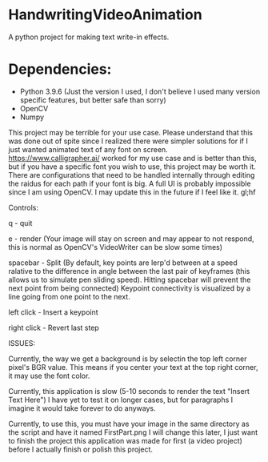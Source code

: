 # HandwritingVideoAnimation
 A python project for making text write-in effects.
 
 # Dependencies:
 * Python 3.9.6 (Just the version I used, I don't believe I used many version specific features, but better safe than sorry)
 * OpenCV
 * Numpy

This project may be terrible for your use case. Please understand that this was done out of spite since I realized there were simpler solutions for if I just wanted animated text of any font on screen. https://www.calligrapher.ai/ worked for my use case and is better than this, but if you have a specific font you wish to use, this project may be worth it. There are configurations that need to be handled internally through editing the raidus for each path if your font is big. A full UI is probably impossible since I am using OpenCV. I may update this in the future if I feel like it. gl;hf

Controls:

q - quit

e - render (Your image will stay on screen and may appear to not respond, this is normal as OpenCV's VideoWriter can be slow some times)

spacebar - Split (By default, key points are lerp'd between at a speed ralative to the difference in angle between the last pair of keyframes (this allows us to simulate pen sliding speed). Hitting spacebar will prevent the next point from being connected) Keypoint connectivity is visualized by a line going from one point to the next.
 
left click - Insert a keypoint

right click - Revert last step

ISSUES:

Currently, the way we get a background is by selectin the top left corner pixel's BGR value. This means if you center your text at the top right corner, it may use the font color.

Currently, this application is slow (5-10 seconds to render the text "Insert Text Here") I have yet to test it on longer cases, but for paragraphs I imagine it would take forever to do anyways.

Currently, to use this, you must have your image in the same directory as the script and have it named FirstPart.png I will change this later, I just want to finish the project this application was made for first (a video project) before I actually finish or polish this project.

